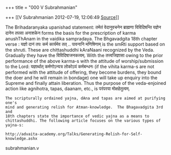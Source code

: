 +++
title = "000 V Subrahmanian"

+++
[[V Subrahmanian	2012-07-19, 12:06:49 [Source](https://groups.google.com/g/bvparishat/c/dnCL0xps0BY)]]



The Brihadaranyaka upanishad statement: तमेतं वेदानुवचनेन ब्राह्मणा विविदिषन्ति यज्ञेन दानेन तपसा अनाशकेन forms the basis for the prescription of karma anushThAnam in the vaidika sampradaya. The Bhgavadgita 18th chapter verse : यज्ञो दानं तपः कर्म कार्यमेव तत् .. पावनानि मणिषिणाम् is the smRti support based on the shruti. These are chittashuddhi kAraNaani recognized by the Veda. Gradually they have the विविदिषाजनकत्वम्. With the तत्त्वजिज्ञासा owing to the prior performance of the above karma-s with the attitude of worship/submission to the Lord: यज्ञार्थात् कर्मणोऽन्यत्र लोकोऽयं कर्मबन्धनः (if the vihita karma-s are not performed with the attitude of offering, they become burdens, they bound the doer and he will remain in bondage) one will take up enquiry into the Supreme and finally attain liberation. Thus the purpose of the veda-enjoined action like agnihotra, tapas, daanam, etc., is परंपरया मोक्षहेतुत्वम्.  

    The scripturally ordained yajna, dAna and tapas are aimed at purifying one's
    mind and generating relish for Atman-knowledge.  The Bhagavadgita 3rd and
    18th chapters state the importance of vedic yajna as a means to
    chittashuddhi. The following article focuses on the various types of
    yajna-s:

    http://advaita-academy.org/Talks/Generating-Relish-for-Self-knowledge.ashx

  
  
subrahmanian.v    
  

